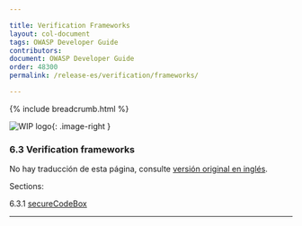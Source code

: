 ```yaml
---

title: Verification Frameworks
layout: col-document
tags: OWASP Developer Guide
contributors:
document: OWASP Developer Guide
order: 48300
permalink: /release-es/verification/frameworks/

---
```


{% include breadcrumb.html %}

<style type="text/css">
.image-right {
  height: 180px;
  display: block;
  margin-left: auto;
  margin-right: auto;
  float: right;
}
</style>

![WIP logo](../../../assets/images/dg_wip.png "Work in progress"){: .image-right }

### 6.3 Verification frameworks

No hay traducción de esta página, consulte [versión original en inglés][release0830].

Sections:

6.3.1 [secureCodeBox](01-secure-codebox.md)  

----

[release0830]: https://github.com/OWASP/www-project-developer-guide/blob/main/release/08-verification/03-frameworks/toc.md
